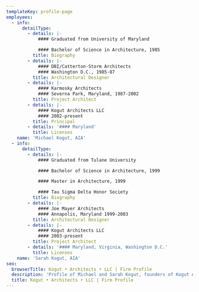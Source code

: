 ```yaml
---
templateKey: profile-page
employees:
  - info:
      detailType:
        - details: |-
            #### Graduated from University of Maryland

            #### Bachelor of Science in Architecture, 1985
          title: Biography
        - details: |-
            #### DBI/Catterton-Storm Architects
            #### Washington D.C., 1985-87
          title: Architectural Designer
        - details: |-
            #### Karmosky Architects
            #### Severna Park, Maryland, 1987-2002
          title: Project Architect
        - details: |-
            #### Kogut Architects LLC
            #### 2002-present
          title: Principal
        - details: '#### Maryland'
          title: Licenses
    name: 'Michael Kogut, AIA'
  - info:
      detailType:
        - details: |-
            #### Graduated from Tulane University

            #### Bachelor of Science in Architecture, 1999

            #### Master in Architecture, 1999

            #### Tau Sigma Delta Honor Society
          title: Biography
        - details: |-
            #### Joe Mayer Architects
            #### Annapolis, Maryland 1999-2003
          title: Architectural Designer
        - details: |-
            #### Kogut Architects LLC
            #### 2003-present
          title: Project Architect
        - details: '#### Maryland, Virginia, Washington D.C.'
          title: Licenses
    name: 'Sarah Kogut, AIA'
seo:
  browserTitle: Kogut • Architects • LLC | Firm Profile
  description: 'Profile of Michael and Sarah Kogut, founders of Kogut Architects.'
  title: Kogut • Architects • LLC | Firm Profile
---
```


